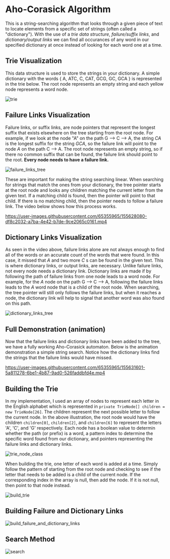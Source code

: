 # Aho-Corasick Algorithm
This is a string-searching algorithm that looks through a given piece of text to locate elements from a specific set of strings (often called a "dictionary").
With the use of a _trie data structure_, _failure/suffix links_, and _dictionary/output links_ we can find all occurances of any word in our specified dictionary at once instead
of looking for each word one at a time.

## Trie Visualization
This data structure is used to store the strings in your dictionary. A simple dictionary with the words { A, ATC, C, CAT, GCG, GC, GCA } is represented in the trie below.
The root node represents an empty string and each yellow node represents a word node.

![trie](https://user-images.githubusercontent.com/65355965/155619398-582c77f5-a0e5-44d0-8319-ae084fada509.png)

## Failure Links Visualization
Failure links, or suffix links, are node pointers that represent the longest suffix that exists elsewhere on the tree starting from the root node. For example, if we look at the
node "A" on the path G --> C --> A, the string _CA_ is the longest suffix for the string _GCA_, so the failure link will point to the node _A_ on the path C --> A. The root node
represents an empty string, so if there no common suffix that can be found, the failure link should point to the root. **Every node needs to have a failure link.**

![failure_links_tree](https://user-images.githubusercontent.com/65355965/155627092-47abf3d2-45d9-44c7-8848-9df12f9de672.png)

These are important for making the string searching linear. When searching for strings that match the ones from your dictionary, the tree pointer starts at the root node and
looks any children matching the current letter from the given text. If a matching child is found, then the pointer will point to that child. If there is no matching child, then
the pointer needs to follow a failure link. The video below shows how this process works.

https://user-images.githubusercontent.com/65355965/155628080-df8c2032-a7ba-4e42-b7de-9ce2065c0161.mp4

## Dictionary Links Visualization
As seen in the video above, failure links alone are not always enough to find all of the words or an accurate count of the words that were found. In this case, it missed that
_A_ and two more _C_ s can be found in the given text. This is where dictionary links, or output links, are necessary. Unlike failure links, not every node needs a dictionary
link. Dictionary links are made if by following the path of failure links from one node leads to a word node. For example, for the _A_ node on the path G --> C --> A, following
the failure links leads to the _A_ word node that is a child of the root node. When searching, the tree pointer will still only follows the failure links, but when it reaches a
node, the dictionary link will help to signal that another word was also found on this path.

![dictionary_links_tree](https://user-images.githubusercontent.com/65355965/155630581-e229d0aa-1594-4aed-8db4-146579e89d1a.png)

## Full Demonstration (animation)
Now that the failure links and dictionary links have been added to the tree, we have a fully working Aho-Corasick automaton. Below is the animation demonstration a simple string
search. Notice how the dictionary links find the strings that the failure links would have missed.

https://user-images.githubusercontent.com/65355965/155631601-5a811278-6be1-4b87-9ad0-526faddbfd4e.mp4

## Building the Trie
In my implementation, I used an array of nodes to represent each letter in the English alphabet which is represented in `private TrieNode[] children = new TrieNode[26]`.
The children represent the next possible letter to follow the current node. In the above illustration, the root node would have the children `children[0]`, `children[2]`, and
`children[6]` to represent the letters 'A', 'C', and 'G' respectively. Each node has a boolean value to determin whether the path (or prefix) is a word, a pattern index to
determine the specific word found from our dictionary, and pointers representing the failure links and dictionary links.

![trie_node_class](https://user-images.githubusercontent.com/65355965/155618530-9e9f47f7-7e69-477e-a86c-3379b891415c.png)

When building the trie, one letter of each word is added at a time. Simply follow the pattern of starting from the root node and checking to see if the letter that needs to be
added is a child of the current node. If the corresponding index in the array is null, then add the node. If it is not null, then point to that node instead.

![build_trie](https://user-images.githubusercontent.com/65355965/155633143-1f890e63-0e62-4768-91bd-9e197d33a3b4.png)

## Building Failure and Dictionary Links
![build_failure_and_dictionary_links](https://user-images.githubusercontent.com/65355965/155633175-5a151e83-1994-44e1-bafa-0f6cf2d931d1.png)

## Search Method
![search](https://user-images.githubusercontent.com/65355965/155633203-caa86685-04a2-4463-b531-08f543d354b5.png)

